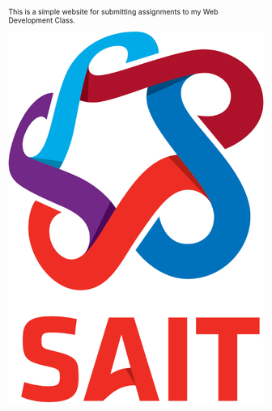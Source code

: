 This is a simple website for submitting assignments to my Web Development Class.

![SAIT LOGO](public/logo-sait.png)
